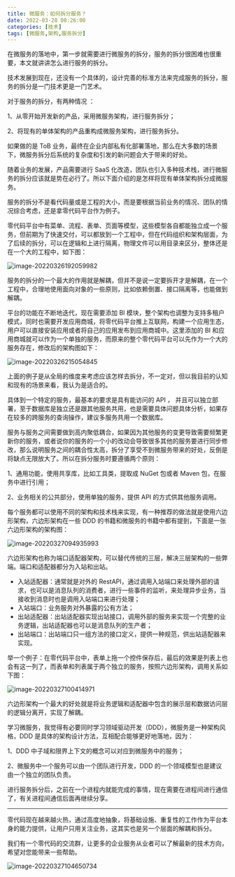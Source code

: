 ```yaml
---
title: 微服务：如何拆分服务？
date: 2022-03-28 08:26:00
categories: [技术]
tags: [微服务,架构,服务拆分]
---
```


在微服务的落地中，第一步就需要进行微服务的拆分，服务的拆分很困难也很重要，本文就讲讲怎么进行服务的拆分。

技术发展到现在，还没有一个具体的，设计完善的标准方法来完成服务的拆分，服务的拆分是一门技术更是一门艺术。

<!--more-->

对于服务的拆分，有两种情况 ：

1、从零开始开发新的产品，采用微服务架构，进行服务拆分；

2、将现有的单体架构的产品重构成微服务架构，进行服务拆分。

如果做的是 ToB 业务，最终在企业内部私有化部署落地，那么在大多数的场景下，微服务拆分后系统的复杂度和引发的新问题会大于带来的好处。

随着业务的发展，产品需要进行 SaaS 化改造，团队也引入多种技术栈，进行微服务的拆分应该就是势在必行了。所以下面介绍的是怎样将现有单体架构拆分成微服务。

服务的拆分不是看代码量或是工程的大小，而是要根据当前业务的情况、团队的情况综合考虑，还是拿零代码平台作为例子。

零代码平台中有菜单、流程、表单、页面等模型，这些模型各自都能独立成一个服务，但前期为了快速交付，可以都放到一个工程中，但在代码组织和架构层面，为了后续的拆分，可以在逻辑和上进行隔离，物理文件可以用目录来区分，整体还是在一个大的工程中，如下图：

![image-20220326192059982](https://cdn.jsdelivr.net/gh/oec2003/hblog-images/img/202203272141125.png)

服务的拆分的一个最大的作用就是解耦，但并不是说一定要拆开才是解耦，在一个工程中，合理地使用面向对象的一些原则，比如依赖倒置、接口隔离等，也能做到解耦。

平台的功能在不断地迭代，现在需要添加 BI 模块，整个架构也调整为支持多租户模式，同时也需要开发应用商城，将零代码平台推上互联网，构建一个应用生态，用户可以直接安装应用或者将自己的应用发布到应用商城中。这里添加的 BI 和应用商城就可以作为一个单独的服务，而原来的整个零代码平台可以先作为一个大的服务存在，修改后的架构图如下：

![image-20220326215054845](https://cdn.jsdelivr.net/gh/oec2003/hblog-images/img/202203272142104.png)

上面的例子是从全局的维度来考虑应该怎样去拆分，不一定对，但以我目前的认知和现有的场景来看，我认为是适合的。

具体到一个特定的服务，最基本的要求是具有能访问的 API ， 并且可以独立部署，至于数据库是独立还是跟其他服务共用，也是需要具体问题具体分析，如果存在较多的跨服务的查询操作，建议多服务共用一个数据库。

服务与服务之间需要做到高内聚低耦合，如果因为其他服务的变更导致需要频繁更新你的服务，或者说你的服务的一个小的改动会导致很多其他的服务要进行同步修改，那么说明服务之间的耦合性太高，拆分了享受不到微服务带来的好处，反倒是将缺点无限放大了。所以在拆分服务时要遵循两个原则：

1、通用功能，使用共享库，比如工具类，提取成 NuGet 包或者 Maven 包，在服务中进行引用；

2、业务相关的公共部分，使用单独的服务，提供 API 的方式供其他服务调用。

每个服务都可以使用不同的架构和技术栈来实现，有一种推荐的做法就是使用六边形架构，六边形架构在一些 DDD 的书籍和微服务的书籍中都有提到，下面是一张六边形架构的架构图：

![image-20220327094935993](https://cdn.jsdelivr.net/gh/oec2003/hblog-images/img/202203272142660.png)

六边形架构也称为端口适配器架构，可以替代传统的三层，解决三层架构的一些弊端。端口和适配器都分为入站和出站。

* 入站适配器：通常就是对外的 RestAPI，通过调用入站端口来处理外部的请求，也可以是消息队列的消费者，进行一些事件的监听，来处理异步业务，当接收到消息时也是调用入站端口来进行处理；
* 入站端口：业务服务对外暴露的公有方法；
* 出站适配器：出站适配器实现出站接口，调用外部的服务来实现一个完整的业务逻辑，出站适配器也可以是消息队列的生产者；
* 出站端口：出站端口只一组方法的接口定义，提供一种规范，供出站适配器来实现。

举一个例子：在零代码平台中，表单上拖一个控件保存后，最后的效果是列表上也会有这一列了，而表单和列表属于两个独立的服务，按照六边形架构，调用关系如下图：

![image-20220327100414971](https://cdn.jsdelivr.net/gh/oec2003/hblog-images/img/202203272142556.png)

六边形架构一个最大的好处就是将业务逻辑和适配器中包含的展示层和数据访问层的逻辑分离开，实现了解耦。

学习微服务，我觉得有必要同时学习领域驱动开发（DDD），微服务是一种架构风格，DDD 是具体的架构设计方法，互相配合能够更好地落地，因为：

1、DDD 中子域和限界上下文的概念可以对应到微服务中的服务；

2、微服务中一个服务可以由一个团队进行开发，DDD 的一个领域模型也是建议由一个独立的团队负责。

进行服务拆分后，之前在一个进程内就能完成的事情，现在需要在进程间进行通信了，有关进程间通信后面再继续分享。

----

零代码现在越来越火热，通过高度地抽象，将基础设施、重复性的工作作为平台本身的能力提供，让用户只用关注业务，这其实也是另一个层面的解耦和拆分。

我们有一个零代码的交流群，让更多的企业服务从业者可以了解最新的技术方向，希望对您能带来一些帮助。

![image-20220327104650734](https://cdn.jsdelivr.net/gh/oec2003/hblog-images/img/202203272142540.png)

